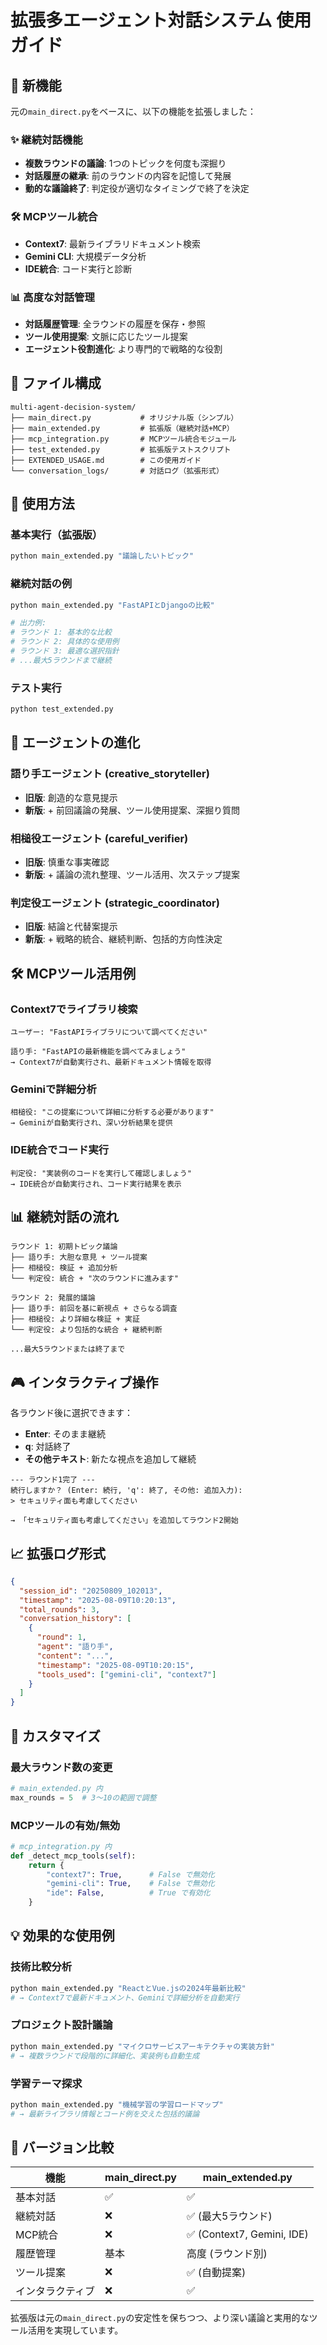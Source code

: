 # 拡張多エージェント対話システム 使用ガイド

## 🚀 新機能

元の`main_direct.py`をベースに、以下の機能を拡張しました：

### ✨ 継続対話機能
- **複数ラウンドの議論**: 1つのトピックを何度も深掘り
- **対話履歴の継承**: 前のラウンドの内容を記憶して発展
- **動的な議論終了**: 判定役が適切なタイミングで終了を決定

### 🛠️ MCPツール統合
- **Context7**: 最新ライブラリドキュメント検索
- **Gemini CLI**: 大規模データ分析
- **IDE統合**: コード実行と診断

### 📊 高度な対話管理
- **対話履歴管理**: 全ラウンドの履歴を保存・参照
- **ツール使用提案**: 文脈に応じたツール提案
- **エージェント役割進化**: より専門的で戦略的な役割

## 📁 ファイル構成

```
multi-agent-decision-system/
├── main_direct.py           # オリジナル版（シンプル）
├── main_extended.py         # 拡張版（継続対話+MCP）
├── mcp_integration.py       # MCPツール統合モジュール
├── test_extended.py         # 拡張版テストスクリプト
├── EXTENDED_USAGE.md        # この使用ガイド
└── conversation_logs/       # 対話ログ（拡張形式）
```

## 🎯 使用方法

### 基本実行（拡張版）

```bash
python main_extended.py "議論したいトピック"
```

### 継続対話の例

```bash
python main_extended.py "FastAPIとDjangoの比較"

# 出力例:
# ラウンド 1: 基本的な比較
# ラウンド 2: 具体的な使用例
# ラウンド 3: 最適な選択指針
# ...最大5ラウンドまで継続
```

### テスト実行

```bash
python test_extended.py
```

## 🤖 エージェントの進化

### 語り手エージェント (creative_storyteller)
- **旧版**: 創造的な意見提示
- **新版**: + 前回議論の発展、ツール使用提案、深掘り質問

### 相槌役エージェント (careful_verifier)  
- **旧版**: 慎重な事実確認
- **新版**: + 議論の流れ整理、ツール活用、次ステップ提案

### 判定役エージェント (strategic_coordinator)
- **旧版**: 結論と代替案提示
- **新版**: + 戦略的統合、継続判断、包括的方向性決定

## 🛠️ MCPツール活用例

### Context7でライブラリ検索

```
ユーザー: "FastAPIライブラリについて調べてください"

語り手: "FastAPIの最新機能を調べてみましょう"
→ Context7が自動実行され、最新ドキュメント情報を取得
```

### Geminiで詳細分析

```
相槌役: "この提案について詳細に分析する必要があります"
→ Geminiが自動実行され、深い分析結果を提供
```

### IDE統合でコード実行

```
判定役: "実装例のコードを実行して確認しましょう"
→ IDE統合が自動実行され、コード実行結果を表示
```

## 📊 継続対話の流れ

```
ラウンド 1: 初期トピック議論
├── 語り手: 大胆な意見 + ツール提案
├── 相槌役: 検証 + 追加分析
└── 判定役: 統合 + "次のラウンドに進みます"

ラウンド 2: 発展的議論
├── 語り手: 前回を基に新視点 + さらなる調査
├── 相槌役: より詳細な検証 + 実証
└── 判定役: より包括的な統合 + 継続判断

...最大5ラウンドまたは終了まで
```

## 🎮 インタラクティブ操作

各ラウンド後に選択できます：

- **Enter**: そのまま継続
- **q**: 対話終了
- **その他テキスト**: 新たな視点を追加して継続

```
--- ラウンド1完了 ---
続行しますか？ (Enter: 続行, 'q': 終了, その他: 追加入力): 
> セキュリティ面も考慮してください

→ 「セキュリティ面も考慮してください」を追加してラウンド2開始
```

## 📈 拡張ログ形式

```json
{
  "session_id": "20250809_102013",
  "timestamp": "2025-08-09T10:20:13",
  "total_rounds": 3,
  "conversation_history": [
    {
      "round": 1,
      "agent": "語り手",
      "content": "...",
      "timestamp": "2025-08-09T10:20:15",
      "tools_used": ["gemini-cli", "context7"]
    }
  ]
}
```

## 🔧 カスタマイズ

### 最大ラウンド数の変更

```python
# main_extended.py 内
max_rounds = 5  # 3〜10の範囲で調整
```

### MCPツールの有効/無効

```python
# mcp_integration.py 内
def _detect_mcp_tools(self):
    return {
        "context7": True,      # False で無効化
        "gemini-cli": True,    # False で無効化
        "ide": False,          # True で有効化
    }
```

## 💡 効果的な使用例

### 技術比較分析
```bash
python main_extended.py "ReactとVue.jsの2024年最新比較"
# → Context7で最新ドキュメント、Geminiで詳細分析を自動実行
```

### プロジェクト設計議論
```bash
python main_extended.py "マイクロサービスアーキテクチャの実装方針"
# → 複数ラウンドで段階的に詳細化、実装例も自動生成
```

### 学習テーマ探求
```bash
python main_extended.py "機械学習の学習ロードマップ"
# → 最新ライブラリ情報とコード例を交えた包括的議論
```

## 🔄 バージョン比較

| 機能 | main_direct.py | main_extended.py |
|------|----------------|------------------|
| 基本対話 | ✅ | ✅ |
| 継続対話 | ❌ | ✅ (最大5ラウンド) |
| MCP統合 | ❌ | ✅ (Context7, Gemini, IDE) |
| 履歴管理 | 基本 | 高度 (ラウンド別) |
| ツール提案 | ❌ | ✅ (自動提案) |
| インタラクティブ | ❌ | ✅ |

拡張版は元の`main_direct.py`の安定性を保ちつつ、より深い議論と実用的なツール活用を実現しています。